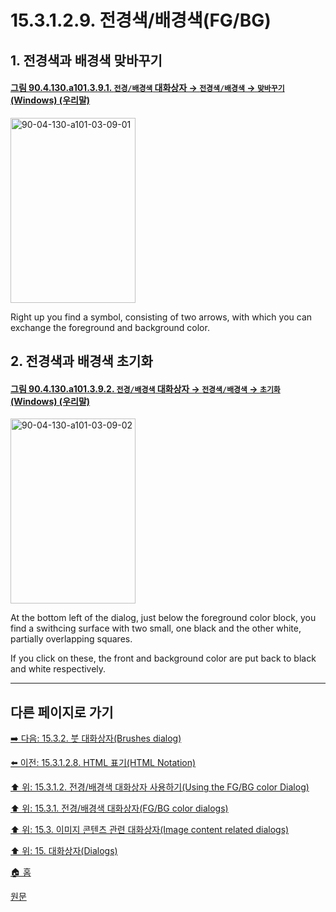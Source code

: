# 15.3.1.2.9. 전경색/배경색(FG/BG)

<a id="15-03-01-02-09-s1"></a>

## 1. 전경색과 배경색 맞바꾸기

<a id="90-04-130-a101-03-09-01"></a>

#### [그림 90.4.130.a101.3.9.1. `전경/배경색` 대화상자 → `전경색/배경색` → `맞바꾸기` (Windows) (우리말)](./90-04-0130-fg_bg_color.md#90-04-130-a101-03-09-01)
<img width="200" height="296" alt="90-04-130-a101-03-09-01" src="https://github.com/wonder13662/gimp/assets/15767104/796b5597-7bce-4b53-b110-009c1e5cfc8b" />

Right up you find a symbol, consisting  of two arrows, with which you can exchange the foreground and background color.

<a id="15-03-01-02-09-s2"></a>

## 2. 전경색과 배경색 초기화

<a id="90-04-130-a101-03-09-02"></a>

#### [그림 90.4.130.a101.3.9.2. `전경/배경색` 대화상자 → `전경색/배경색` → `초기화` (Windows) (우리말)](./90-04-0130-fg_bg_color.md#90-04-130-a101-03-09-02)
<img width="200" height="296" alt="90-04-130-a101-03-09-02" src="https://github.com/wonder13662/gimp/assets/15767104/8ffe6d5a-56cf-4ad4-b9c7-746ad6648239" />

At the bottom left of the dialog, just below the foreground color block, you find a swithcing surface with two small, one black and the other white, partially overlapping squares.

If you click on these, the front and background color are put back to black and white respectively.

***

## 다른 페이지로 가기

[➡️ 다음: 15.3.2. 붓 대화상자(Brushes dialog)](./15-03-02-brushes-dialog.md)

[⬅️ 이전: 15.3.1.2.8. HTML 표기(HTML Notation)](./15-03-01-02-08-html_notation.md)

[⬆️ 위: 15.3.1.2. 전경/배경색 대화상자 사용하기(Using the FG/BG color Dialog)](./15-03-01-02-00-using_the_fg_bg_color_dialog.md)

[⬆️ 위: 15.3.1. 전경/배경색 대화상자(FG/BG color dialogs)](./15-03-01-00-fg-bg-color-dialogs.md)

[⬆️ 위: 15.3. 이미지 콘텐츠 관련 대화상자(Image content related dialogs)](./15-03-00-image-content-related-dialogs.md)

[⬆️ 위: 15. 대화상자(Dialogs)](./15-00-dialogs.md)

[🏠 홈](./00-home.md)

[원문](https://docs.gimp.org/2.10/ko/gimp-dialogs-content.html#gimp-colorselector-html)